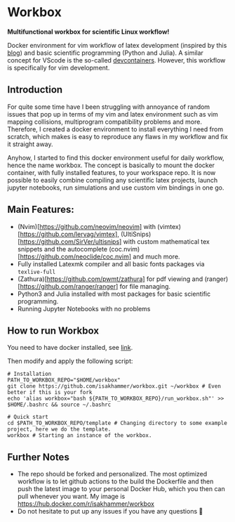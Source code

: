 # Workbox
**Multifunctional workbox for scientific Linux workflow!**

Docker environment for vim workflow of latex development (inspired by this [blog](https://castel.dev/post/lecture-notes-1/)) and basic scientific programming (Python and Julia). A similar concept for VScode is the so-called [devcontainers](https://code.visualstudio.com/docs/devcontainers/containers). However, this workflow is specifically for vim development.

## Introduction
For quite some time have I been struggling with annoyance of random issues that pop up in terms of my vim and latex environment such as vim mapping collisions, multiprogram compatibility problems and more. Therefore, I created a docker environment to install everything I need from scratch, which makes is easy to reproduce any flaws in my workflow and fix it straight away. 

Anyhow, I started to find this docker environment useful for daily workflow, hence the name workbox. The concept is basically to mount the docker container, with fully installed features, to your workspace repo. It is now possible to easily combine compiling any scientific latex projects, launch jupyter notebooks, run simulations and use custom vim bindings in one go. 

## Main Features:
  - (Nvim)[https://github.com/neovim/neovim] with (vimtex)[https://github.com/lervag/vimtex], (UltiSnips)[https://github.com/SirVer/ultisnips] with custom mathematical tex snippets and the autocomplete (coc.nvim)[https://github.com/neoclide/coc.nvim] and much more.  
  - Fully installed Latexmk compiler and all basic fonts packages via `texlive-full`
  - (Zathura)[https://github.com/pwmt/zathura] for pdf viewing and (ranger)[https://github.com/ranger/ranger] for file managing. 
  - Python3 and Julia installed with most packages for basic scientific programming.
  - Running Jupyter Notebooks with no problems

## How to run Workbox
You need to have docker installed, see [link](https://docs.docker.com/desktop/install/linux-install/).

Then modify and apply the following script:

```
# Installation
PATH_TO_WORKBOX_REPO="$HOME/workbox"
git clone https://github.com/isakhammer/workbox.git ~/workbox # Even better if this is your fork
echo 'alias workbox="bash ${PATH_TO_WORKBOX_REPO}/run_workbox.sh"' >> $HOME/.bashrc && source ~/.bashrc 

# Quick start
cd $PATH_TO_WORKBOX_REPO/template # Changing directory to some example project, here we do the template.
workbox # Starting an instance of the workbox.
```
 
## Further Notes 
- The repo should be forked and personalized. The most optimized workflow is to let github actions to the build the Dockerfile and then push the latest image to your personal Docker Hub, which you then can pull whenever you want. My image is https://hub.docker.com/r/isakhammer/workbox 
- Do not hesitate to put up any issues if you have any questions :slightly_smiling_face:	


  
  
